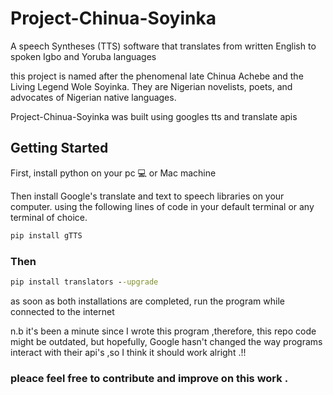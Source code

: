 # Project-Chinua-Soyinka


A speech Syntheses (TTS) software that translates from written English to spoken Igbo and Yoruba languages


this project is named after the phenomenal late Chinua Achebe and the Living Legend Wole Soyinka. They are Nigerian novelists, poets, and advocates of  Nigerian native languages.

Project-Chinua-Soyinka was built using googles tts and translate apis

## Getting Started

First, install python on your pc 💻  or Mac machine  


Then install Google's translate and text to speech libraries on your computer.
using the following lines of code in your default terminal or any terminal of choice.

```cmd
pip install gTTS
```
### Then
```cmd
pip install translators --upgrade
```

as soon as both installations are completed, run the program while connected to the internet


n.b it's been a minute since I wrote this program ,therefore, this repo code might be outdated, but hopefully, Google hasn't changed the way programs interact with their api's ,so I think it should work alright .!!


###  pleace feel free to contribute and improve on this work .

